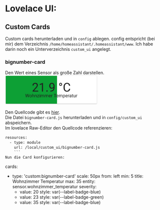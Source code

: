 # Lovelace UI:
## Custom Cards
Custom cards herunterladen und in `config` ablegen. config entspricht (bei mir) dem Verzeichnis `/home/homeassistant/.homeassistant/www`. Ich habe darin noch ein Unterverzeichnis `custom_ui` angelegt.

### bignumber-card
Den Wert eines Sensor als große Zahl darstellen. <img src="../images4git/card_bignumber.jpg" width="300">  

Den Quellcode gibt es [hier](https://github.com/ciotlosm/custom-lovelace/tree/master/bignumber-card).  
Die Datei `bignumber-card.js` herunterladen und in `config/custom_ui` abspeichern.  
Im lovelace Raw-Editor den Quellcode referenzieren:  
```
resources:
  - type: module
    url: /local/custom_ui/bignumber-card.js
    ```
Nun die Card konfigurieren:
```
cards:
  - type: 'custom:bignumber-card'
    scale: 50px
    from: left
    min: 5
    title: Wohnzimmer Temperatur
    max: 35
    entity: sensor.wohnzimmer_temperatur
    severity:
      - value: 20
        style: var(--label-badge-blue)
      - value: 23
        style: var(--label-badge-green)
      - value: 35
        style: var(--label-badge-blue)
```
